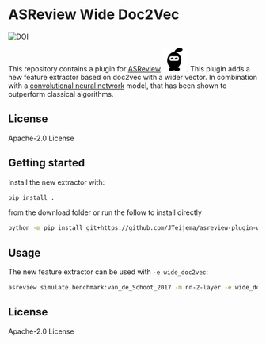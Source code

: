 # ASReview Wide Doc2Vec


[![DOI](https://zenodo.org/badge/DOI/10.5281/zenodo.5084877.svg)](https://doi.org/10.5281/zenodo.5084877)

This repository contains a plugin for [ASReview](https://github.com/asreview) ![logo](https://raw.githubusercontent.com/asreview/asreview-artwork/e2e6e5ea58a22077b116b9c3d2a15bc3fea585c7/SVGicons/IconELAS/ELASeyes24px24px.svg "ASReview"). This plugin adds a new feature extractor based on doc2vec with a wider vector. In combination with a [convolutional neural network](https://github.com/JTeijema/asreview-plugin-model-cnn-17-layer) model, that has been shown to outperform classical algorithms.


## License
Apache-2.0 License 

## Getting started

Install the new extractor with:

```bash
pip install .
```
from the download folder or run the follow to install directly

```bash
python -m pip install git+https://github.com/JTeijema/asreview-plugin-wide-doc2vec.git
```

## Usage
The new feature extractor can be used with `-e wide_doc2vec`:

```bash
asreview simulate benchmark:van_de_Schoot_2017 -m nn-2-layer -e wide_doc2vec
```

## License
Apache-2.0 License 
